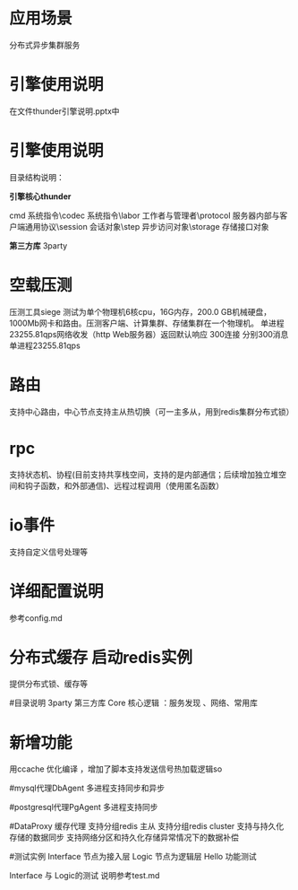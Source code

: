 # 应用场景
分布式异步集群服务

#  引擎使用说明 #
在文件thunder引擎说明.pptx中
#  引擎使用说明 #
目录结构说明：

**引擎核心thunder**

cmd 系统指令\codec 系统指令\labor 工作者与管理者\protocol 服务器内部与客户端通用协议\session 会话对象\step 异步访问对象\storage 存储接口对象

**第三方库**
3party


# 空载压测 #
压测工具siege
测试为单个物理机6核cpu，16G内存，200.0 GB机械硬盘，1000Mb网卡和路由。压测客户端、计算集群、存储集群在一个物理机。
单进程23255.81qps网络收发（http Web服务器）返回默认响应  300连接 分别300消息 单进程23255.81qps

# 路由 #
支持中心路由，中心节点支持主从热切换（可一主多从，用到redis集群分布式锁）

# rpc #
支持状态机、协程(目前支持共享栈空间，支持的是内部通信；后续增加独立堆空间和钩子函数，和外部通信)、远程过程调用（使用匿名函数）

# io事件 #
支持自定义信号处理等


# 详细配置说明 #
参考config.md

# 分布式缓存 启动redis实例 #
提供分布式锁、缓存等

#目录说明
3party 第三方库
Core  核心逻辑 ：服务发现 、网络、常用库

# 新增功能
用ccache 优化编译 ，增加了脚本支持发送信号热加载逻辑so

#mysql代理DbAgent
多进程支持同步和异步

#postgresql代理PgAgent
多进程支持同步

#DataProxy 缓存代理
支持分组redis 主从
支持分组redis cluster
支持与持久化存储的数据同步
支持网络分区和持久化存储异常情况下的数据补偿

#测试实例
Interface  节点为接入层
Logic  节点为逻辑层
Hello  功能测试

Interface 与 Logic的测试 说明参考test.md

